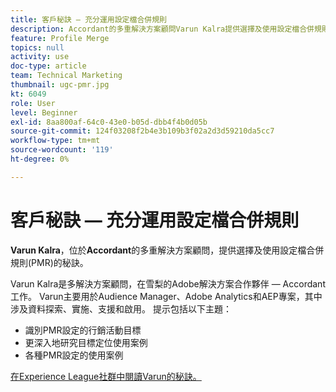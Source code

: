 ```yaml
---
title: 客戶秘訣 — 充分運用設定檔合併規則
description: Accordant的多重解決方案顧問Varun Kalra提供選擇及使用設定檔合併規則(PMR)的秘訣。
feature: Profile Merge
topics: null
activity: use
doc-type: article
team: Technical Marketing
thumbnail: ugc-pmr.jpg
kt: 6049
role: User
level: Beginner
exl-id: 8aa800af-64c0-43e0-b05d-dbb4f4b0d05b
source-git-commit: 124f03208f2b4e3b109b3f02a2d3d59210da5cc7
workflow-type: tm+mt
source-wordcount: '119'
ht-degree: 0%

---
```


# 客戶秘訣 — 充分運用設定檔合併規則

**Varun Kalra**，位於&#x200B;**Accordant**&#x200B;的多重解決方案顧問，提供選擇及使用設定檔合併規則(PMR)的秘訣。

Varun Kalra是多解決方案顧問，在雪梨的Adobe解決方案合作夥伴 — Accordant工作。 Varun主要用於Audience Manager、Adobe Analytics和AEP專案，其中涉及資料探索、實施、支援和啟用。 提示包括以下主題：

* 識別PMR設定的行銷活動目標
* 更深入地研究目標定位使用案例
* 各種PMR設定的使用案例

[在Experience League社群中閱讀Varun的秘訣。](https://experienceleaguecommunities.adobe.com/t5/adobe-audience-manager-blogs/getting-the-most-out-of-profile-merge-rules-tips-tricks-and/ba-p/372248)

